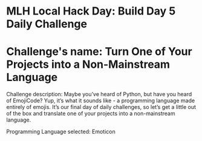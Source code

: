 # MLH Local Hack Day: Build Day 5 Daily Challenge
# Challenge's name: Turn One of Your Projects into a Non-Mainstream Language

Challenge description: Maybe you’ve heard of Python, but have you heard of EmojiCode? Yup, it’s what it sounds like - a programming language made entirely of emojis. It’s our final day of daily challenges, so let’s get a little out of the box and translate one of your projects into a non-mainstream language.

Programming Language selected: Emoticon
